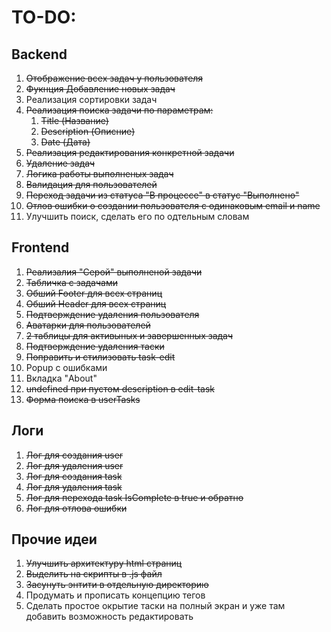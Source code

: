 # TO-DO:

## Backend
1. ~~Отображение всех задач у пользователя~~
2. ~~Фукнция Добавление новых задач~~
3. Реализация сортировки задач
4. ~~Реализация поиска задачи по параметрам:~~
   1. ~~Title (Название)~~
   2. ~~Description (Описние)~~
   3. ~~Date (Дата)~~
5. ~~Реализация редактирования конкретной задачи~~
6. ~~Удаление задач~~
7. ~~Логика работы выполненых задач~~
8. ~~Валидация для пользователей~~
9. ~~Переход задачи из статуса "В процессе" в статус "Выполнено"~~
10. ~~Отлов ошибки о создании пользователя с одинаковым email и name~~
11. Улучшить поиск, сделать его по одтельным словам

## Frontend
1. ~~Реализалия "Серой" выполненой задачи~~
2. ~~Табличка с задачами~~ 
3. ~~Обший Footer для всех страниц~~ 
4. ~~Обший Header для всех страниц~~ 
5. ~~Подтверждение удаления пользователя~~
6. ~~Аватарки для пользователей~~
7. ~~2 таблицы для активыных и завершенных задач~~
8. ~~Подтверждение удаления таски~~
9. ~~Поправить и стилизовать task-edit~~
10. Popup с ошибками
11. Вкладка "About"
12. ~~undefined при пустом description в edit-task~~
13. ~~Форма поиска в userTasks~~

## Логи
1. ~~Лог для создания user~~
2. ~~Лог для удаления user~~
3. ~~Лог для создания task~~
4. ~~Лог для удаления task~~
5. ~~Лог для перехода task IsComplete в true и обратно~~
6. ~~Лог для отлова ошибки~~ 



## Прочие идеи
1. ~~Улучшить архитектуру html страниц~~
2. ~~Выделить на скрипты в .js файл~~ 
3. ~~Засунуть энтити в отдельную директорию~~ 
4. Продумать и прописать концепцию тегов 
5. Сделать простое окрытие таски на полный экран и уже там добавить возможность редактировать